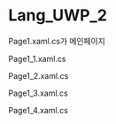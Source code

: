 # Lang_UWP_2
Page1.xaml.cs가 메인페이지<p>
Page1_1.xaml.cs<p>
Page1_2.xaml.cs<p>
Page1_3.xaml.cs<p>
Page1_4.xaml.cs<p>
